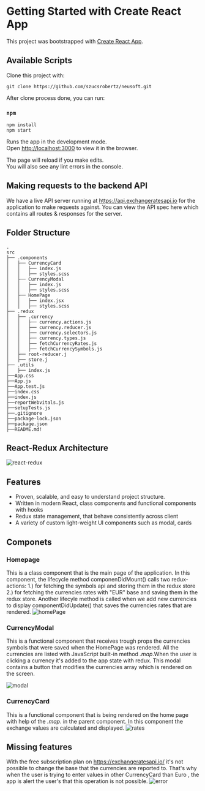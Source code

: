 # Getting Started with Create React App

This project was bootstrapped with [Create React App](https://github.com/facebook/create-react-app).

## Available Scripts

Clone this project with:

`git clone https://github.com/szucsrobertz/neusoft.git`

After clone process done, you can run:


### `npm `


`npm install`\
`npm start`

Runs the app in the development mode.\
Open [http://localhost:3000](http://localhost:3000) to view it in the browser.

The page will reload if you make edits.\
You will also see any lint errors in the console.

## Making requests to the backend API


We have a live API server running at https://api.exchangeratesapi.io for the application to make requests against. You can view the API spec here which contains all routes & responses for the server.



## Folder Structure

```
.
src
├── .components
│   ├── CurrencyCard
│   │   ├── index.js
│   │   ├── styles.scss
│   ├── CurrencyModal
│   │   ├── index.js
│   │   ├── styles.scss
│   ├── HomePage
│   │   ├── index.jsx
│   │   ├── styles.scss
├── .redux
│   ├── .currency
│   │   ├── currency.actions.js
│   │   ├── currency.reducer.js
│   │   ├── currency.selectors.js
│   │   ├── currency.types.js
│   │   ├── fetchCurrencyRates.js
│   │   ├── fetchCurrencySymbols.js
│   ├── root-reducer.j
│   ├── store.j
├── .utils
│   ├── index.js
├──App.css
├──App.js
├──App.test.js
├──index.css
├──index.js
├──reportWebvitals.js
├──setupTests.js
├──.gitignore
├──package-lock.json
├──package.json
├──README.md!

```

## React-Redux Architecture

![react-redux](https://user-images.githubusercontent.com/56365068/134887637-c4dbd7b6-6f06-4af4-9b32-6d6191860035.png)

## Features

* Proven, scalable, and easy to understand project structure.
* Written in modern React, class components and functional components with hooks
* Redux state management, that behave consistently across client
* A variety of custom light-weight UI components such as modal, cards

## Componets

### Homepage

This is a class component that is the main page of the application. In this component, the lifecycle method componenDidMount() calls two redux-actions: 1.) for fetching the symbols api and storing them in the redux store 2.) for fetching the currencies rates with "EUR" base and saving them in the redux store. Another lifecyle method is called when we add new currencies to display
componentDidUpdate()  that saves the currencies rates that are rendered.
![homePage](https://user-images.githubusercontent.com/56365068/134900626-7b695414-d4e7-4d35-a06a-f403041a949e.png)

### CurrencyModal

This is a functional component that receives trough props the currencies symbols that were saved when the HomePage was rendered. All the currencies are listed with JavaScript built-in method *.map*.When the user is clicking a currency it's added to the app state with redux. This modal contains a button that modifies the currencies array which is rendered on the screen.

![modal](https://user-images.githubusercontent.com/56365068/134902085-c6408c1e-1815-4d71-9488-b26a0829dfae.png)

### CurrencyCard

This is a functional component that is being rendered on the home page with help of the *.map*. in the parent component. In this component the exchange values are calculated and displayed. 
![rates](https://user-images.githubusercontent.com/56365068/134903209-cc26b4d8-125c-4914-bb96-512cb66096e3.png)

## Missing features

With the free subscription plan on https://exchangeratesapi.io/ it's not possible to change the base that the currencies are reported to. That's why when the user is trying to enter values in other CurrencyCard than Euro , the app is alert the user's that this operation is not possible.
![error](https://user-images.githubusercontent.com/56365068/134904646-89df4ee2-f078-4ce2-8a22-b997984baab5.png)

